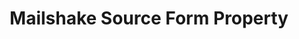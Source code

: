 ---
# -------------------------- #
#     USING THIS TEMPLATE    #
# -------------------------- #

## NEED HELP USING THIS TEMPLATE? SEE:
## https://docs-about-stitch-docs.netlify.com/reference/connect-templates/destination-form-property/
## FOR INSTRUCTIONS & REFERENCE INFO


# -------------------------- #
#        CONTENT TYPE        #
# -------------------------- #

product-type: "connect"
content-type: "api-form"
form-type: "source"
key: "source-form-properties-mailshake-object"


# -------------------------- #
#        OBJECT INFO         #
# -------------------------- #

title: "Mailshake Source Form Property"
api-type: "platform.mailshake"
display-name: "Mailshake"

source-type: "saas"
docs-name: "mailshake"


# -------------------------- #
#      OBJECT ATTRIBUTES     #
# -------------------------- #

uses-start-date: true

object-attributes:
  - name: "api_key"
    type: "string"
    required: true
    description: |
      Your {{ form-property.display-name }} API key. Refer to the [{{ form-property.display-name }} documentation]({{ doc-link | prepend: site.baseurl | append: "#retrieve-api-key" }}) for instructions on retrieving this credential. 
    value: "<YOUR_MAILSHAKE_API_KEY>"
---